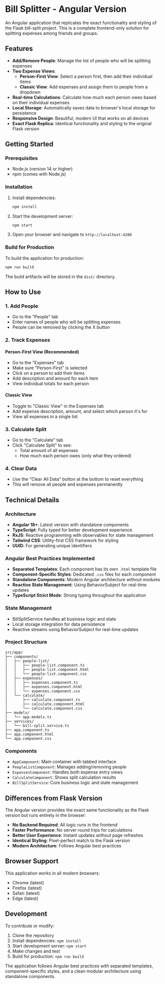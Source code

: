 # Bill Splitter - Angular Version

An Angular application that replicates the exact functionality and styling of the Flask bill-split project. This is a complete frontend-only solution for splitting expenses among friends and groups.

## Features

- **Add/Remove People**: Manage the list of people who will be splitting expenses
- **Two Expense Views**:
  - **Person-First View**: Select a person first, then add their individual items
  - **Classic View**: Add expenses and assign them to people from a dropdown
- **Real-time Calculations**: Calculate how much each person owes based on their individual expenses
- **Local Storage**: Automatically saves data to browser's local storage for persistence
- **Responsive Design**: Beautiful, modern UI that works on all devices
- **Exact Flask Replica**: Identical functionality and styling to the original Flask version

## Getting Started

### Prerequisites

- Node.js (version 14 or higher)
- npm (comes with Node.js)

### Installation

1. Install dependencies:

   ```bash
   npm install
   ```

2. Start the development server:

   ```bash
   npm start
   ```

3. Open your browser and navigate to `http://localhost:4200`

### Build for Production

To build the application for production:

```bash
npm run build
```

The build artifacts will be stored in the `dist/` directory.

## How to Use

### 1. Add People

- Go to the "People" tab
- Enter names of people who will be splitting expenses
- People can be removed by clicking the X button

### 2. Track Expenses

#### Person-First View (Recommended)

- Go to the "Expenses" tab
- Make sure "Person-First" is selected
- Click on a person to add their items
- Add description and amount for each item
- View individual totals for each person

#### Classic View

- Toggle to "Classic View" in the Expenses tab
- Add expense description, amount, and select which person it's for
- View all expenses in a single list

### 3. Calculate Split

- Go to the "Calculate" tab
- Click "Calculate Split" to see:
  - Total amount of all expenses
  - How much each person owes (only what they ordered)

### 4. Clear Data

- Use the "Clear All Data" button at the bottom to reset everything
- This will remove all people and expenses permanently

## Technical Details

### Architecture

- **Angular 18+**: Latest version with standalone components
- **TypeScript**: Fully typed for better development experience
- **RxJS**: Reactive programming with observables for state management
- **Tailwind CSS**: Utility-first CSS framework for styling
- **UUID**: For generating unique identifiers

### Angular Best Practices Implemented

- **Separated Templates**: Each component has its own `.html` template file
- **Component-Specific Styles**: Dedicated `.css` files for each component
- **Standalone Components**: Modern Angular architecture without modules
- **Reactive State Management**: Using BehaviorSubject for real-time updates
- **TypeScript Strict Mode**: Strong typing throughout the application

### State Management

- BillSplitService handles all business logic and state
- Local storage integration for data persistence
- Reactive streams using BehaviorSubject for real-time updates

### Project Structure

```
src/app/
├── components/
│   ├── people-list/
│   │   ├── people-list.component.ts
│   │   ├── people-list.component.html
│   │   └── people-list.component.css
│   ├── expenses/
│   │   ├── expenses.component.ts
│   │   ├── expenses.component.html
│   │   └── expenses.component.css
│   └── calculate/
│       ├── calculate.component.ts
│       ├── calculate.component.html
│       └── calculate.component.css
├── models/
│   └── app.models.ts
├── services/
│   └── bill-split.service.ts
├── app.component.ts
├── app.component.html
└── app.component.css
```

### Components

- `AppComponent`: Main container with tabbed interface
- `PeopleListComponent`: Manages adding/removing people
- `ExpensesComponent`: Handles both expense entry views
- `CalculateComponent`: Shows split calculation results
- `BillSplitService`: Core business logic and state management

## Differences from Flask Version

The Angular version provides the exact same functionality as the Flask version but runs entirely in the browser:

- **No Backend Required**: All logic runs in the frontend
- **Faster Performance**: No server round trips for calculations
- **Better User Experience**: Instant updates without page refreshes
- **Identical Styling**: Pixel-perfect match to the Flask version
- **Modern Architecture**: Follows Angular best practices

## Browser Support

This application works in all modern browsers:

- Chrome (latest)
- Firefox (latest)
- Safari (latest)
- Edge (latest)

## Development

To contribute or modify:

1. Clone the repository
2. Install dependencies: `npm install`
3. Start development server: `npm start`
4. Make changes and test
5. Build for production: `npm run build`

The application follows Angular best practices with separated templates, component-specific styles, and a clean modular architecture using standalone components.
